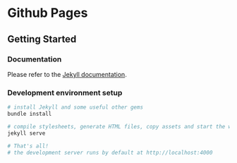 Github Pages
============

Getting Started
---------------

### Documentation

Please refer to the [Jekyll documentation](http://jekyllrb.com).

### Development environment setup

```bash
# install Jekyll and some useful other gems
bundle install

# compile stylesheets, generate HTML files, copy assets and start the web server
jekyll serve

# That's all!
# the development server runs by default at http://localhost:4000
```
